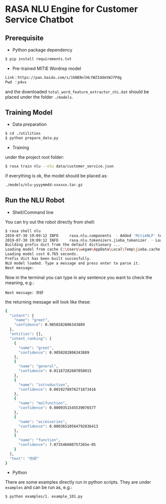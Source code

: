 # RASA NLU Engine for Customer Service Chatbot

## Prerequisite

* Python package dependency

```bash
$ pip install requirements.txt
```

* Pre-trained MITIE Wordrep model

```bash
Link：https://pan.baidu.com/s/1kNENvlHLYWZIddmtWJ7Pdg
Pwd ：p4vx
```
and the downloaded `total_word_feature_extractor_chi.dat` should be placed under the folder `./models`.

## Training Model

* Data preparation

```bash
$ cd ./utilities
$ python prepare_data.py
```

* Training

under the project root folder:

```bash
$ rasa train nlu --nlu data/customer_service.json
```
if everything is ok, the model should be placed as:

```bash
./models/nlu-yyyymmdd-xxxxxx.tar.gz
```

## Run the NLU Robot

* Shell/Command line

You can try out the robot directly from shell:
```bash
$ rasa shell nlu
2019-07-30 19:09:12 INFO     rasa.nlu.components  - Added 'MitieNLP' to component cache. Key 'MitieNLP-D:\dev\github\my_chatbot_demo\models\total_word_feature_extractor_zh.dat'.
2019-07-30 19:09:12 INFO     rasa.nlu.tokenizers.jieba_tokenizer  - Loading Jieba User Dictionary at C:\Users\wegam\AppData\Local\Temp\tmpvg25w9n7\nlu\component_1_JiebaTokenizer\jieba_userdict.txt
Building prefix dict from the default dictionary ...
Loading model from cache C:\Users\wegam\AppData\Local\Temp\jieba.cache
Loading model cost 0.765 seconds.
Prefix dict has been built succesfully.
NLU model loaded. Type a message and press enter to parse it.
Next message:
```
Now in the terminal you can type in any sentence you want to check the meaning, e.g.:
```
Next message: 你好
```

the returning message will look like these:
```bash
{
  "intent": {
    "name": "greet",
    "confidence": 0.9850282806343889
  },
  "entities": [],
  "intent_ranking": [
    {
      "name": "greet",
      "confidence": 0.9850282806343889
    },
    {
      "name": "general",
      "confidence": 0.01167282607058015
    },
    {
      "name": "introduction",
      "confidence": 0.0019278976271873416
    },
    {
      "name": "malfunction",
      "confidence": 0.0009351545539076577
    },
    {
      "name": "accessories",
      "confidence": 0.00036510564792836413
    },
    {
      "name": "function",
      "confidence": 7.073546600757265e-05
    }
  ],
  "text": "你好"
}
```

* Python

There are some examples directly run in python scripts. They are under `examples` and can be run as, e.g.:
```bash
$ python examples/1. example_101.py
```
